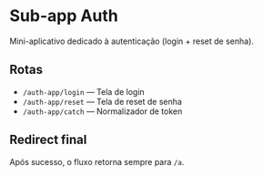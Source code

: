 # Sub-app Auth

Mini-aplicativo dedicado à autenticação (login + reset de senha).

## Rotas
- `/auth-app/login` — Tela de login
- `/auth-app/reset` — Tela de reset de senha
- `/auth-app/catch` — Normalizador de token

## Redirect final
Após sucesso, o fluxo retorna sempre para `/a`.
